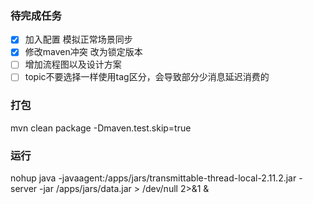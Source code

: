
### 待完成任务
- [x] 加入配置 模拟正常场景同步
- [x] 修改maven冲突 改为锁定版本
- [ ] 增加流程图以及设计方案
- [ ] topic不要选择一样使用tag区分，会导致部分少消息延迟消费的

### 打包
mvn clean package -Dmaven.test.skip=true

### 运行
nohup java -javaagent:/apps/jars/transmittable-thread-local-2.11.2.jar -server -jar /apps/jars/data.jar > /dev/null 2>&1 &


